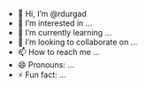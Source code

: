 - 👋 Hi, I’m @rdurgad
- 👀 I’m interested in ...
- 🌱 I’m currently learning ...
- 💞️ I’m looking to collaborate on ...
- 📫 How to reach me ...
- 😄 Pronouns: ...
- ⚡ Fun fact: ...

<!---
rdurgad/rdurgad is a ✨ special ✨ repository because its `README.md` (this file) appears on your GitHub profile.
You can click the Preview link to take a look at your changes.
--->

